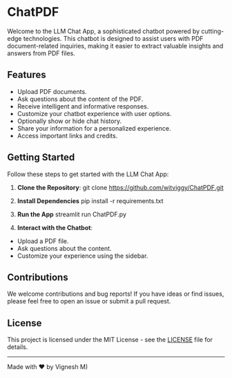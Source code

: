 # ChatPDF
Welcome to the LLM Chat App, a sophisticated chatbot powered by cutting-edge technologies. This chatbot is designed to assist users with PDF document-related inquiries, making it easier to extract valuable insights and answers from PDF files.

## Features

- Upload PDF documents.
- Ask questions about the content of the PDF.
- Receive intelligent and informative responses.
- Customize your chatbot experience with user options.
- Optionally show or hide chat history.
- Share your information for a personalized experience.
- Access important links and credits.

## Getting Started

Follow these steps to get started with the LLM Chat App:

1. **Clone the Repository**:
git clone https://github.com/witviggy/ChatPDF.git

2. **Install Dependencies**
pip install -r requirements.txt

4. **Run the App**
streamlit run ChatPDF.py

5. **Interact with the Chatbot**:
- Upload a PDF file.
- Ask questions about the content.
- Customize your experience using the sidebar.

## Contributions

We welcome contributions and bug reports! If you have ideas or find issues, please feel free to open an issue or submit a pull request.

## License

This project is licensed under the MIT License - see the [LICENSE](LICENSE) file for details.

---

Made with ❤️ by Vignesh M)

